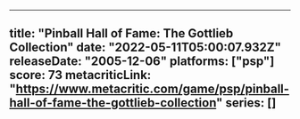 
---
title: "Pinball Hall of Fame: The Gottlieb Collection"
date: "2022-05-11T05:00:07.932Z"
releaseDate: "2005-12-06"
platforms: ["psp"]
score: 73
metacriticLink: "https://www.metacritic.com/game/psp/pinball-hall-of-fame-the-gottlieb-collection"
series: []
---
